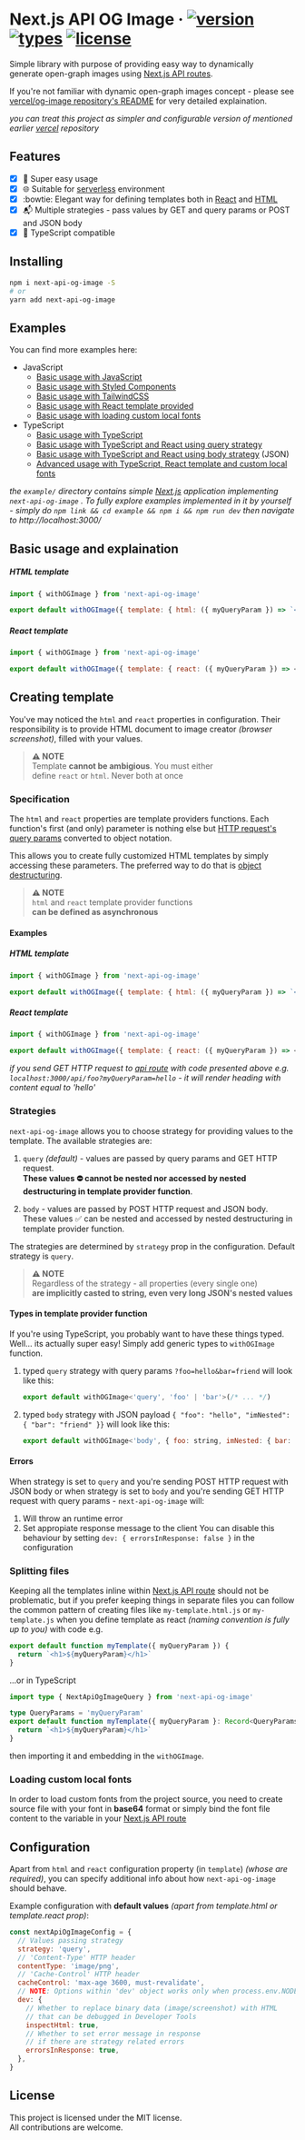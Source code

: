 # Next.js API OG Image &middot; [![version](https://badgen.net/npm/v/next-api-og-image)](https://www.npmjs.com/package/next-api-og-image) [![types](https://badgen.net/npm/types/next-api-og-image)](https://www.npmjs.com/package/next-api-og-image) [![license](https://badgen.net/npm/license/next-api-og-image)](https://github.com/neg4n/next-api-og-image/blob/main/LICENSE)

Simple library with purpose of providing easy way to dynamically  
generate open-graph images using [Next.js API routes][next-api-routes].

If you're not familiar with dynamic open-graph images concept - please see [vercel/og-image repository's README][vercel-og-image] for very detailed explaination.

_you can treat this project as simpler and configurable version of mentioned earlier [vercel][vercel] repository_

## Features

- [x] 🐄 Super easy usage
- [x] 🌐 Suitable for [serverless][vercel-serverless] environment
- [x] :bowtie: Elegant way for defining templates both in [React][react] and [HTML][html]
- [x] 📬 Multiple strategies - pass values by GET and query params or POST and JSON body
- [x] 🥷 TypeScript compatible

## Installing

```sh
npm i next-api-og-image -S
# or
yarn add next-api-og-image
```

## Examples

You can find more examples here:

- JavaScript
  - [Basic usage with JavaScript][basic]
  - [Basic usage with Styled Components][basic-styled]
  - [Basic usage with TailwindCSS][basic-tailwind]
  - [Basic usage with React template provided][basic-react]
  - [Basic usage with loading custom local fonts][basic-fonts-local]
- TypeScript
  - [Basic usage with TypeScript][basic-typescript]
  - [Basic usage with TypeScript and React using query strategy][basic-typescript-react-query]
  - [Basic usage with TypeScript and React using body strategy][basic-typescript-react-json] (JSON)
  - [Advanced usage with TypeScript, React template and custom local fonts][advanced-typescript-react]

_the `example/` directory contains simple [Next.js][next-homepage] application implementing `next-api-og-image` . To fully explore examples implemented in it by yourself - simply do `npm link && cd example && npm i && npm run dev` then navigate to http://localhost:3000/_

## Basic usage and explaination

##### HTML template

```js
import { withOGImage } from 'next-api-og-image'

export default withOGImage({ template: { html: ({ myQueryParam }) => `<h1>${myQueryParam}</h1>` } })
```

##### React template

```js
import { withOGImage } from 'next-api-og-image'

export default withOGImage({ template: { react: ({ myQueryParam }) => <h1>{myQueryParam}</h1> } })
```

## Creating template

You've may noticed the `html` and `react` properties in configuration. Their responsibility is to provide HTML document to image creator _(browser screenshot)_, filled with your values.

> **⚠️ NOTE**  
> Template **cannot be ambigious**. You must either  
> define `react` or `html`. Never both at once

### Specification

The `html` and `react` properties are template providers functions. Each function's first (and only) parameter is nothing else but [HTTP request's query params][query-params] converted to object notation.

This allows you to create fully customized HTML templates by simply accessing these parameters. The preferred way to do that is [object destructuring][object-destructuring].

> **⚠️ NOTE**  
> `html` and `react` template provider functions  
> **can be defined as asynchronous**

#### Examples

##### HTML template

```js
import { withOGImage } from 'next-api-og-image'

export default withOGImage({ template: { html: ({ myQueryParam }) => `<h1>${myQueryParam}</h1>` } })
```

##### React template

```js
import { withOGImage } from 'next-api-og-image'

export default withOGImage({ template: { react: ({ myQueryParam }) => <h1>{myQueryParam}</h1> } })
```

_if you send GET HTTP request to [api route][next-api-routes] with code presented above e.g. `localhost:3000/api/foo?myQueryParam=hello` - it will render heading with content equal to 'hello'_

### Strategies

`next-api-og-image` allows you to choose strategy for providing values to the template. The available strategies are:

1. `query` _(default)_ - values are passed by query params and GET HTTP request.  
   **These values ⛔️ cannot be nested nor accessed by nested destructuring in template provider function**.

2. `body` - values are passed by POST HTTP request and JSON body.  
   These values ✅ can be nested and accessed by nested destructuring in template provider function.

The strategies are determined by `strategy` prop in the configuration. Default strategy is `query`.

> **⚠️ NOTE**  
> Regardless of the strategy - all properties (every single one)  
> **are implicitly casted to string, even very long JSON's nested values**

#### Types in template provider function

If you're using TypeScript, you probably want to have these things
typed. Well... its actually super easy! Simply add generic types to `withOGImage` function.

1. typed `query` strategy with query params `?foo=hello&bar=friend` will look like this:
   ```js
   export default withOGImage<'query', 'foo' | 'bar'>(/* ... */)
   ```
2. typed `body` strategy with JSON payload `{ "foo": "hello", "imNested": { "bar": "friend" }}` will look like this:
   ```js
   export default withOGImage<'body', { foo: string, imNested: { bar: string } }>({ strategy: 'body', /* ... */ })
   ```

#### Errors

When strategy is set to `query` and you're sending POST HTTP request with JSON body or when strategy is set to `body` and you're sending GET HTTP request with query params - `next-api-og-image` will:

1. Will throw an runtime error
2. Set appropiate response message to the client
   You can disable this behaviour by setting `dev: { errorsInResponse: false }` in the configuration

### Splitting files

Keeping all the templates inline within [Next.js API route][next-api-routes] should not be problematic, but if you prefer keeping things in separate files you can follow the common pattern of creating files like `my-template.html.js` or `my-template.js` when you define template as react _(naming convention is fully up to you)_ with code e.g.

```js
export default function myTemplate({ myQueryParam }) {
  return `<h1>${myQueryParam}</h1>`
}
```

...or in TypeScript

```ts
import type { NextApiOgImageQuery } from 'next-api-og-image'

type QueryParams = 'myQueryParam'
export default function myTemplate({ myQueryParam }: Record<QueryParams, string>) {
  return `<h1>${myQueryParam}</h1>`
}
```

then importing it and embedding in the `withOGImage`.

### Loading custom local fonts

In order to load custom fonts from the project source, you need to create source file with your font in **base64** format or simply bind the font file content to the variable in your [Next.js API route][next-api-routes]

## Configuration

Apart from `html` and `react` configuration property (in `template`) _(whose are required)_, you can specify additional info about how `next-api-og-image` should behave.

Example configuration with **default values** _(apart from template.html or template.react prop)_:

```js
const nextApiOgImageConfig = {
  // Values passing strategy
  strategy: 'query',
  // 'Content-Type' HTTP header
  contentType: 'image/png',
  // 'Cache-Control' HTTP header
  cacheControl: 'max-age 3600, must-revalidate',
  // NOTE: Options within 'dev' object works only when process.env.NODE_ENV === 'development'
  dev: {
    // Whether to replace binary data (image/screenshot) with HTML
    // that can be debugged in Developer Tools
    inspectHtml: true,
    // Whether to set error message in response
    // if there are strategy related errors
    errorsInResponse: true,
  },
}
```

## License

This project is licensed under the MIT license.  
All contributions are welcome.

[next-homepage]: https://nextjs.org/
[react]: https://reactjs.org
[html]: https://en.wikipedia.org/wiki/HTML
[object-destructuring]: https://developer.mozilla.org/en-US/docs/Web/JavaScript/Reference/Operators/Destructuring_assignment#object_destructuring
[query-params]: https://en.wikipedia.org/wiki/Query_string
[vercel-serverless]: https://vercel.com/docs/concepts/functions/introduction
[vercel]: https://vercel.com/
[vercel-og-image]: https://github.com/vercel/og-image#readme
[next-api-routes]: https://nextjs.org/docs/api-routes/introduction
[content-type]: https://developer.mozilla.org/en-US/docs/Web/HTTP/Headers/Content-Type
[cache-control]: https://developer.mozilla.org/en-US/docs/Web/HTTP/Headers/Cache-Control
[basic-typescript]: https://github.com/neg4n/next-api-og-image/tree/main/example/pages/api/basic-typescript.ts
[basic-tailwind]: https://github.com/neg4n/next-api-og-image/tree/main/example/pages/api/basic-tailwind.js
[basic-styled]: https://github.com/neg4n/next-api-og-image/tree/main/example/pages/api/basic-styled-components.js
[basic-react]: https://github.com/neg4n/next-api-og-image/tree/main/example/pages/api/basic-react.js
[basic]: https://github.com/neg4n/next-api-og-image/tree/main/example/pages/api/basic.js
[basic-fonts-local]: https://github.com/neg4n/next-api-og-image/tree/main/example/pages/api/basic-custom-fonts-local.js
[advanced-typescript-react]: https://github.com/neg4n/next-api-og-image/tree/main/example/pages/api/advanced-typescript-react.tsx
[basic-typescript-react-query]: https://github.com/neg4n/next-api-og-image/tree/main/example/pages/api/basic-typescript-react-query.tsx
[basic-typescript-react-json]: https://github.com/neg4n/next-api-og-image/tree/main/example/pages/api/basic-typescript-react-json.tsx
